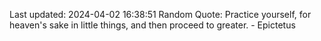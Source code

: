 Last updated: 2024-04-02 16:38:51
Random Quote: Practice yourself, for heaven's sake in little things, and then proceed to greater. - Epictetus